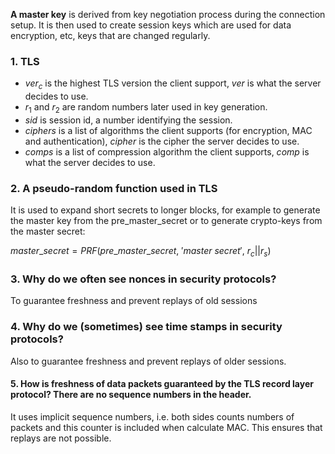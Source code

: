 **A master key** is derived from key negotiation process during the connection setup. It is then used to create session keys which are used for data encryption, etc, keys that are changed regularly.

### 1. TLS

- $ver_{c}$ is the highest TLS version the client support, $ver$ is what the server decides to use.
- $r_{1}$ and $r_{2}$ are random numbers later used in key generation.
- $sid$ is session id, a number identifying the session.
- $ciphers$ is a list of algorithms the client supports (for encryption, MAC and authentication), $cipher$ is the cipher the server decides to use.
- $comps$ is a list of compression algorithm the client supports, $comp$ is what the server decides to use.

### 2. A pseudo-random function used in TLS

It is used to expand short secrets to longer blocks, for example to generate the master key from the pre_master_secret or to generate crypto-keys from the master secret:

$master\_secret = PRF(pre\_master\_secret,\ 'master\ secret',\ r_{c} || r_{s})$

### 3. Why do we often see nonces in security protocols?

To guarantee freshness and prevent replays of old sessions

### 4. Why do we (sometimes) see time stamps in security protocols?

Also to guarantee freshness and prevent replays of older sessions.



#### 5. How is freshness of data packets guaranteed by the TLS record layer protocol? There are no sequence numbers in the header.

It uses implicit sequence numbers, i.e. both sides counts numbers of packets and this counter is included when calculate MAC. This ensures that replays are not possible.

